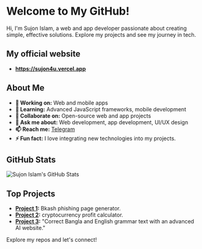 # Welcome to My GitHub!

Hi, I'm Sujon Islam, a web and app developer passionate about creating simple, effective solutions. Explore my projects and see my journey in tech.

## My official website 

- **https://sujon4u.vercel.app**

## About Me

- **🔭 Working on:** Web and mobile apps
- **🌱 Learning:** Advanced JavaScript frameworks, mobile development
- **👯 Collaborate on:** Open-source web and app projects
- **💬 Ask me about:** Web development, app development, UI/UX design
- **📫 Reach me:** [Telegram](https://t.me/Friend_20thX)
- **⚡ Fun fact:** I love integrating new technologies into my projects.

## GitHub Stats

![Sujon Islam's GitHub Stats](https://github-readme-stats.vercel.app/api?username=sujon-xyz&show_icons=true&theme=radical)

## Top Projects

- **[Project 1](https://bkash-web.vercel.app/):** Bkash phishing  page generator.
- **[Project 2](https://crypto-calculate.vercel.app/):** cryptocurrency profit calculator.
- **[Project 3](https://shuddho-ai.vercel.app/):** "Correct Bangla and English grammar text with an advanced AI website."

Explore my repos and let's connect!
